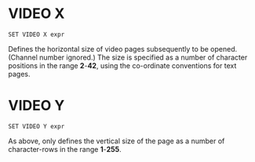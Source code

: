 # VIDEO X

`SET VIDEO X expr`

Defines the horizontal size of video pages subsequently to be opened. (Channel number ignored.) The size is specified as a number of character positions in the range **2**-**42**, using the co-ordinate conventions for text pages.

# VIDEO Y

`SET VIDEO Y expr`

As above, only defines the vertical size of the page as a number of character-rows in the range **1**-**255**.
